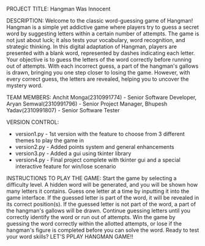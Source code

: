 PROJECT TITLE: 
Hangman Was Innocent

DESCRIPTION:
Welcome to the classic word-guessing game of Hangman! Hangman is a simple yet addictive game where players try to guess a secret word by suggesting letters within a certain number of attempts. The game is not just about luck; it also tests your vocabulary, word recognition, and strategic thinking.
In this digital adaptation of Hangman, players are presented with a blank word, represented by dashes indicating each letter. Your objective is to guess the letters of the word correctly before running out of attempts. With each incorrect guess, a part of the hangman's gallows is drawn, bringing you one step closer to losing the game. However, with every correct guess, the letters are revealed, helping you to uncover the mystery word.

TEAM MEMBERS:
              Anchit Monga(2310991774) - Senior Software Developer,
              Aryan Semwal(2310991796) - Senior Project Manager, 
              Bhupesh Yadav(2310991807) - Senior Software Tester 

VERSION CONTROL:
* version1.py - 1st version with the feature to choose from 3 different themes to play the game in
* version2.py - Added points system and general enhancements
* version3.py - Added a gui using tkinter library
* version4.py - Final project complete with tkinter gui and a special interactive feature for win/lose scenario

INSTRUCTIONS TO PLAY THE GAME:
Start the game by selecting a difficulty level.
A hidden word will be generated, and you will be shown how many letters it contains.
Guess one letter at a time by inputting it into the game interface.
If the guessed letter is part of the word, it will be revealed in its correct position(s).
If the guessed letter is not part of the word, a part of the hangman's gallows will be drawn.
Continue guessing letters until you correctly identify the word or run out of attempts.
Win the game by guessing the word correctly within the allotted attempts, or lose if the hangman's figure is completed before you can solve the word.
Ready to test your word skills? LET'S PPLAY HANGMAN GAME!!
